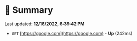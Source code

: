 # 📖 Summary
Last updated: **12/16/2022, 6:39:42 PM**

- `GET` [https://google.com](https://google.com) - **Up** (242ms)

